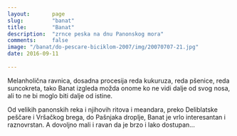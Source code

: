 ```yaml
---
layout:       page
slug:         "banat"
title:        "Banat"
description:  "zrnce peska na dnu Panonskog mora"
comments:     false
image: "/banat/do-pescare-biciklom-2007/img/20070707-21.jpg"
date: 2016-09-11
  
---
```


Melanholična ravnica, dosadna procesija reda kukuruza, reda pšenice, reda suncokreta, tako Banat izgleda možda onome
ko ne vidi dalje od svog nosa, ali to ne bi moglo biti dalje od istine.

Od velikih panonskih reka i njihovih ritova i meandara, preko Deliblatske peščare i Vršačkog brega, do Pašnjaka droplje,
Banat je vrlo interesantan i raznovrstan. A dovoljno mali i ravan da je brzo i lako dostupan...